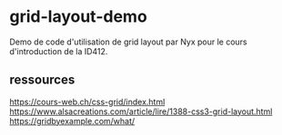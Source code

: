 # grid-layout-demo
Demo de code d'utilisation de grid layout par Nyx pour le cours d'introduction de la ID412.

## ressources

https://cours-web.ch/css-grid/index.html
https://www.alsacreations.com/article/lire/1388-css3-grid-layout.html
https://gridbyexample.com/what/
